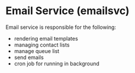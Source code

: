 # Email Service (emailsvc)

Email service is responsible for the following:
- rendering email templates
- managing contact lists
- manage queue list
- send emails
- cron job for running in background